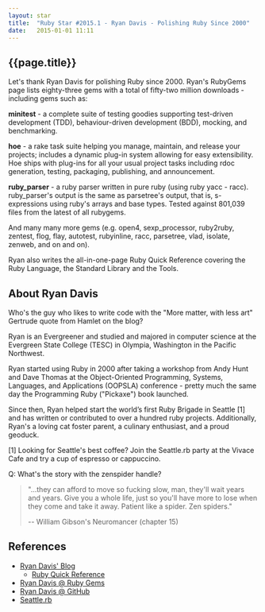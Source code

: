 ```yaml
---
layout: star
title:  "Ruby Star #2015.1 - Ryan Davis - Polishing Ruby Since 2000"
date:   2015-01-01 11:11
---
```


## {{page.title}}

Let's thank Ryan Davis for polishing Ruby since 2000.
Ryan's RubyGems page lists eighty-three gems with a total of fifty-two million downloads - including gems such as:

**minitest** -  a complete suite of testing goodies
supporting test-driven development (TDD),  behaviour-driven development (BDD), mocking, and benchmarking.

**hoe** -  a rake task suite helping you manage, maintain, and release
your projects; includes a dynamic plug-in system allowing for easy extensibility.
Hoe ships with plug-ins for all your usual project tasks including rdoc generation,
testing, packaging, publishing, and announcement.

**ruby_parser** - a ruby parser written in pure ruby (using ruby yacc - racc).
ruby_parser's output is the same as parsetree's output, that is, s-expressions using ruby's arrays and base types.
Tested against 801,039 files from the latest of all rubygems.

And many many more gems (e.g. open4, sexp_processor, ruby2ruby, zentest, flog, flay, autotest, rubyinline,
racc, parsetree, vlad, isolate, zenweb, and on and on).

Ryan also writes the all-in-one-page Ruby Quick Reference covering the
Ruby Language, the Standard Library and the Tools.


## About Ryan Davis

Who's the guy who likes to write code with the "More matter, with less art"  Gertrude quote from
Hamlet on the blog?

Ryan is an Evergreener and studied and majored
in computer science at the Evergreen State College (TESC)
in Olympia, Washington in the Pacific Northwest.

Ryan started using Ruby in 2000 after taking a workshop from
Andy Hunt and Dave Thomas at the Object-Oriented Programming, Systems, Languages, and Applications (OOPSLA)
conference - pretty much the same day the Programming Ruby ("Pickaxe") book launched.

Since then, Ryan helped start the world’s first Ruby Brigade in Seattle [1]
and has written or contributed to over a hundred ruby projects. 
Additionally, Ryan's a loving cat foster parent, a culinary enthusiast,
and a proud geoduck.

[1] Looking for Seattle's best coffee? Join the Seattle.rb party at the Vivace Cafe
and try a cup of espresso or cappuccino.


Q: What's the story with the zenspider handle?

> "...they can afford to move so fucking slow, man, they'll wait years and years.
> Give you a whole life, just so you'll have more to lose when they come
> and take it away. Patient like a spider. Zen spiders."
>
>  -- William Gibson's Neuromancer (chapter 15)


## References

- [Ryan Davis' Blog](http://www.zenspider.com)
    - [Ruby Quick Reference](http://www.zenspider.com/Languages/Ruby/QuickRef.html)
- [Ryan Davis @ Ruby Gems](https://rubygems.org/profiles/zenspider)
- [Ryan Davis @ GitHub](https://github.com/zenspider)
- [Seattle.rb](http://www.seattlerb.org)
